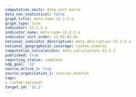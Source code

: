 ```yaml
---
computation_units: data.unit macro
data_non_statistical: false
graph_title: meta.name-12-2-2-a
graph_type: line
indicator: 12.2.2.a
indicator_name: meta.name-12-2-2-a
indicator_sort_order: 12-02-02-0a
national_indicator_description: meta.description-12-2-2-a
national_geographical_coverage: custom.armenia
computation_calculations: meta.calculations-12-2-2
published: true
reporting_status: complete
sdg_goal: '12'
source_active_1: true
source_organisation_1: sources.Armstat
tags:
- custom.national
target_id: '12.2'
---
```

